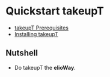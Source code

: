 # Quickstart takeupT

- [takeupT Prerequisites](/ribs/takeupT/prerequisites.html)
- [Installing takeupT](/ribs/takeupT/installing.html)

## Nutshell

- Do takeupT the **elioWay**.
